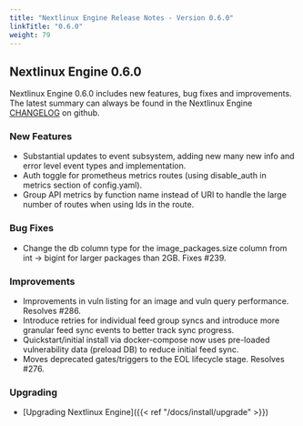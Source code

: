 ```yaml
---
title: "Nextlinux Engine Release Notes - Version 0.6.0"
linkTitle: "0.6.0"
weight: 79
---
```


## Nextlinux Engine 0.6.0

Nextlinux Engine 0.6.0 includes new features, bug fixes and improvements.  The latest summary can always be found in the Nextlinux Engine [CHANGELOG](https://github.com/nextlinux/nextlinux-engine/blob/master/CHANGELOG.md) on github.

### New Features

+ Substantial updates to event subsystem, adding new many new info and error level event types and implementation.
+ Auth toggle for prometheus metrics routes (using disable_auth in metrics section of config.yaml).
+ Group API metrics by function name instead of URI to handle the large number of routes when using Ids in the route.

### Bug Fixes

+ Change the db column type for the image_packages.size column from int -> bigint for larger packages than 2GB. Fixes #239.

### Improvements

+ Improvements in vuln listing for an image and vuln query performance. Resolves #286.
+ Introduce retries for individual feed group syncs and introduce more granular feed sync events to better track sync progress.
+ Quickstart/initial install via docker-compose now uses pre-loaded vulnerability data (preload DB) to reduce initial feed sync.
+ Moves deprecated gates/triggers to the EOL lifecycle stage. Resolves #276.

### Upgrading

* [Upgrading Nextlinux Engine]({{< ref "/docs/install/upgrade" >}})
